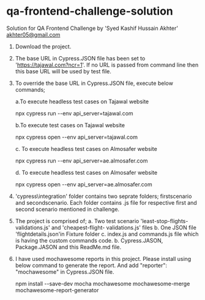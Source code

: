# qa-frontend-challenge-solution

Solution for QA Frontend Challenge by 'Syed Kashif Hussain Akhter' <akhter05@gmail.com>

1. Download the project.

2. The base URL in Cypress.JSON file has been set to 'https://tajawal.com?ncr=1'. If no URL is passed from command line then this base URL will be used by test file.

3. To override the base URL in Cypress.JSON file, execute below commands;

	a.To execute headless test cases on Tajawal website
	
	npx cypress run --env api_server=tajawal.com
	
	b.To execute test cases on Tajawal website
	
	npx cypress open --env api_server=tajawal.com
	
	c. To execute headless test cases on Almosafer website
	
	npx cypress run --env api_server=ae.almosafer.com
	
	d. To execute headless test cases on Almosafer website
	
	npx cypress open --env api_server=ae.almosafer.com

4. 'cypress\integration' folder contains two seprate folders; firstscenario and secondscenario. Each folder contains .js file for respective first and second scenario mentioned in challenge.

5. The project is comprised of;
   a. Two test scenario 'least-stop-flights-validations.js' and 'cheapest-flight-   validations.js' files 
   b. One JSON file 'flightdetails.json'in Fixture folder
   c. index.js and commands.js file which is having the custom commands code.
   b. Cypress.JASON, Package.JASON and this ReadMe.md file.

6. I have used mochawesome reports in this project. Please install using below command to generate the report. And add "reporter": "mochawesome" in Cypress.JSON file.

   npm install --save-dev mocha mochawesome mochawesome-merge mochawesome-report-generator
   
   
